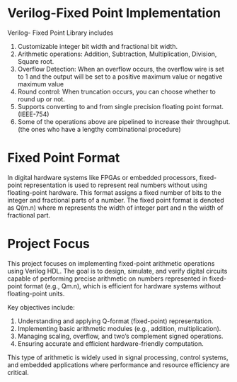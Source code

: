 # Verilog-Fixed Point Implementation
Verilog- Fixed Point Library includes
1. Customizable integer bit width and fractional bit width.
2. Arithmetic operations: Addition, Subtraction, Multiplication, Division, Square root.
3. Overflow Detection: When an overflow occurs, the overflow wire is set to 1 and the output will be set to a positive maximum value or negative maximum value
4. Round control: When truncation occurs, you can choose whether to round up or not.
5. Supports converting to and from single precision floating point format. (IEEE-754)
6. Some of the operations above are pipelined to increase their throughput. (the ones who have a lengthy combinational procedure)

# Fixed Point Format
In digital hardware systems like FPGAs or embedded processors, fixed-point representation is used to represent real numbers without using floating-point hardware. This format assigns a fixed number of bits to the integer and fractional parts of a number.
The fixed point format is denoted as  Q(m.n) where m represents the width of integer part and n the width of fractional part.

# Project Focus
This project focuses on implementing fixed-point arithmetic operations using Verilog HDL. The goal is to design, simulate, and verify digital circuits capable of performing precise arithmetic on numbers represented in fixed-point format (e.g., Qm.n), which is efficient for hardware systems without floating-point units.

Key objectives include:
1. Understanding and applying Q-format (fixed-point) representation.
2. Implementing basic arithmetic modules (e.g., addition, multiplication).
3. Managing scaling, overflow, and two’s complement signed operations.
4. Ensuring accurate and efficient hardware-friendly computation.

This type of arithmetic is widely used in signal processing, control systems, and embedded applications where performance and resource efficiency are critical.


